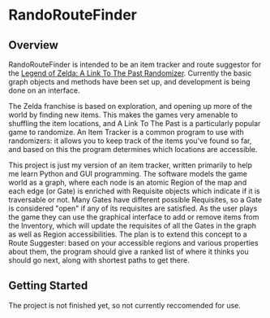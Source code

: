 # RandoRouteFinder

## Overview

RandoRouteFinder is intended to be an item tracker and route suggestor for the [Legend of Zelda: A Link To The Past Randomizer](https://alttpr.com/). Currently the basic graph objects and methods have been set up, and development is being done on an interface.

The Zelda franchise is based on exploration, and opening up more of the world by finding new items. This makes the games very amenable to shuffling the item locations, and A Link To The Past is a particularly popular game to randomize. An Item Tracker is a common program to use with randomizers: it allows you to keep track of the items you've found so far, and based on this the program determines which locations are accessible.

This project is just my version of an item tracker, written primarily to help me learn Python and GUI programming. The software models the game world as a graph, where each node is an atomic Region of the map and each edge (or Gate) is enriched with Requisite objects which indicate if it is traversable or not. Many Gates have different possible Requisites, so a Gate is considered "open" if any of its requisites are satisfied. As the user plays the game they can use the graphical interface to add or remove items from the Inventory, which will update the requisites of all the Gates in the graph as well as Region accessibilities. The plan is to extend this concept to a Route Suggester: based on your accessible regions and various properties about them, the program should give a ranked list of where it thinks you should go next, along with shortest paths to get there.

## Getting Started

The project is not finished yet, so not currently reccomended for use.